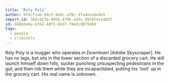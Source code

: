 ```yaml
---
title: 'Roly Poly'
author: 0fdcfcab-9dc5-4bdc-a78c-4fa4eca4e4e5
import_id: 30dc92fb-4956-479b-a43c-99fdf4ce4837
id: d46b5e6a-b35d-4df3-bbd7-f04dc9079d69
tags:
  - people
  - criminals
---
```

Roly Poly is a mugger who operates in Downtown [Adobe Skyscraper]. He has no legs, but sits in the lower section of a discarded grocery cart. He will launch himself down hills, sucker punching unsuspecting pedestrians in the gut, and then rob them while they are incapacitated, putting his 'loot' up in the grocery cart. His real name is unknown.